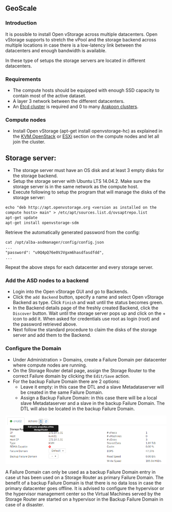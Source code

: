 ## GeoScale


### Introduction
It is possible to install Open vStorage across multiple datacenters. Open vStorage supports to stretch the vPool and the storage backend across multiple locations in case there is a low-latency link between the datacenters and enough bandwidth is available.

In these type of setups the storage servers are located in different datacenters.

### Requirements
* The compute hosts should be equipped with enough SSD capacity to contain most of the active dataset.
* A layer 3 network between the different datacenters.
* An [Etcd cluster](geoscalegettingstarted.md#etcd-cluster) is required and 0 to many [Arakoon clusters](geoscalegettingstarted.md#arakoon-cluster).

### Compute nodes
*  Install Open vStorage (apt-get install openvstorage-hc) as explained in the [KVM](kvm.md),[OpenStack](openstack.md) or [ESXi](esxi.md) section on the compute nodes and let all join the cluster.


## Storage server:
* The storage server must have an OS disk and at least 3 empty disks for the storage backend.
* Setup the storage server with Ubuntu LTS 14.04.2. Make sure the storage server is in the same network as the compute host.
* Execute following to setup the program that will manage the disks of the storage server:
```
echo "deb http://apt.openvstorage.org <version as installed on the compute hosts> main" > /etc/apt/sources.list.d/ovsaptrepo.list
apt-get update
apt-get install openvstorage-sdm
```
Retrieve the automatically generated password from the config:
```
cat /opt/alba-asdmanager/config/config.json
...
"password": "u9Q4pQ76e0VJVgxm6hasdfasdfdd",
...
```
Repeat the above steps for each datacenter and every storage server.

### Add the ASD nodes to a backend
* Login into the Open vStorage GUI and go to Backends.
* Click the `add Backend` button, specify a name and select Open vStorage Backend as type. Click `Finish` and wait until the status becomes green.
* In the Backend details page of the freshly created Backend, click the `Discover` button. Wait until the storage server pops up and click on the + icon to add it. When asked for credentials use root as login (root) and the password retrieved above.
* Next follow the standard procedure to claim the disks of the storage server and add them to the Backend.

### Configure the Domain
* Under Administration > Domains, create a Failure Domain per datacenter where compute nodes are running.
* On the Storage Router detail page, assign the Storage Router to the correct Failure domain by clicking the `Edit/Save` action.
* For the backup Failure Domain there are 2 options:
    * Leave it empty: in this case the DTL and a slave Metadataserver will be created in the same Failure Domain.
    * Assign a Backup Failure Domain: in this case there will be a local slave Metadataserver and a slave in the backup Failure Domain. The DTL will also be located in the backup Failure Domain.

![](../Images/setfailuredomain.png)

A Failure Domain can only be used as a backup Failure Domain entry in case ut has been used on a Storage Router as primary Failure Domain. The benefit of a backup Failure Domain is that there is no data loss in case the primary datacenter goes offline.
It is advised to configure the hypervisor or the hypervisor management center so the Virtual Machines served by the Storage Router are started on a hypervisor in the Backup Failure Domain in case of a disaster.

